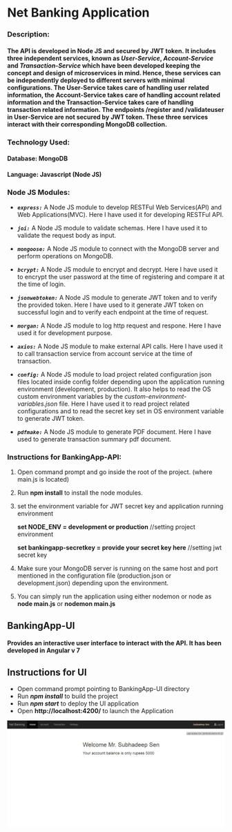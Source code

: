 # Net Banking Application

### Description:
#### The API is developed in Node JS and secured by JWT token. It includes three independent services, known as *__User-Service__*, *__Account-Service__* and *__Transaction-Service__* which have been developed keeping the concept and design of microservices in mind. Hence, these services can be independently deployed to different servers with minimal configurations. The User-Service takes care of handling user related information, the Account-Service takes care of handling account related information and the Transaction-Service takes care of handling transaction related information. The endpoints /register and /validateuser in User-Service are not secured by JWT token. These three services interact with their corresponding MongoDB collection.

### Technology Used:
#### Database: MongoDB
#### Language: Javascript (Node JS)

### Node JS Modules:
+ *__`express:`__* A Node JS module to develop RESTFul Web Services(API) and Web Applications(MVC). Here I have used it for developing RESTFul API.

+ *__`joi:`__* A Node JS module to validate schemas. Here I have used it to validate the request body as input.

+ *__`mongoose:`__* A Node JS module to connect with the MongoDB server and perform operations on MongoDB.

+ *__`bcrypt:`__* A Node JS module to encrypt and decrypt. Here I have used it to encrypt the user password at the time of registering and compare it at the time of login.

+ *__`jsonwebtoken:`__* A Node JS module to generate JWT token and to verify the provided token. Here I have used to it generate JWT token on successful login and to verify each endpoint at the time of request.

+ *__`morgan:`__* A Node JS module to log http request and respone. Here I have used it for development purpose.

+ *__`axios:`__* A Node JS module to make external API calls. Here I have used it to call transaction service from account service at the time of transaction.

+ *__`config:`__* A Node JS module to load project related configuration json files located inside config folder depending upon the application running environment (development, production). It also helps to read the OS custom environment variables by the *custom-environment-variables.json* file. Here I have used it to read project related configurations and to read the secret key set in OS environment variable to generate JWT token.

+ *__`pdfmake:`__* A Node JS module to generate PDF document. Here I have used to generate transaction summary pdf document.

### Instructions for BankingApp-API:
1.	Open command prompt and go inside the root of the project. (where main.js is located)
2.	Run __npm install__ to install the node modules.
2.	set the environment variable for JWT secret key and application running environment
	
    __set NODE_ENV = development or production__	//setting project environment
	
    __set bankingapp-secretkey = provide your secret key here__		//setting jwt secret key

3.	Make sure your MongoDB server is running on the same host and port mentioned in the configuration file (production.json or development.json) depending upon the environment.
4. 	You can simply run the application using either nodemon or node as __node main.js__ or __nodemon main.js__

## BankingApp-UI

#### Provides an interactive user interface to interact with the API. It has been developed in Angular v 7

## Instructions for UI

- Open command prompt pointing to BankingApp-UI directory
- Run ___npm install___ to build the project
- Run ___npm start___ to deploy the UI application
- Open __http://localhost:4200/__ to launch the Application

<div style="text-align:center"><img src="https://github.com/SubhadeepSen/NetBanking-App-NodeJS-Angular7/blob/master/NetBanking-UI.jpg" /></div>
